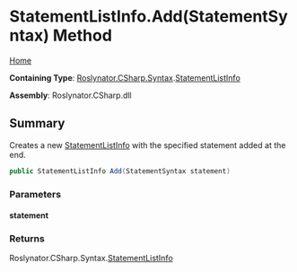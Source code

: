 # StatementListInfo\.Add\(StatementSyntax\) Method <a name="_Top"></a>

[Home](../../../../../README.md)

**Containing Type**: [Roslynator.CSharp.Syntax](../../README.md#_Top)\.[StatementListInfo](../README.md#_Top)

**Assembly**: Roslynator\.CSharp\.dll

## Summary

Creates a new [StatementListInfo](../README.md#_Top) with the specified statement added at the end\.

```csharp
public StatementListInfo Add(StatementSyntax statement)
```

### Parameters

#### statement

### Returns

Roslynator\.CSharp\.Syntax\.[StatementListInfo](../README.md#_Top)

